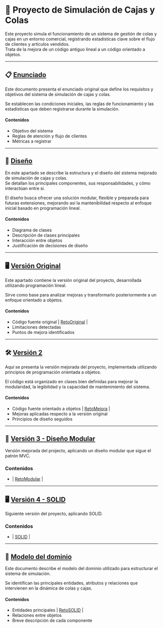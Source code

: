 # 🏪 Proyecto de Simulación de Cajas y Colas

Este proyecto simula el funcionamiento de un sistema de gestión de colas y cajas en un entorno comercial, registrando estadísticas clave sobre el flujo de clientes y artículos vendidos.  
Trata de la mejora de un código antiguo lineal a un código orientado a objetos.

---

## 📋 [Enunciado](/documentos/enunciado.md)

Este documento presenta el enunciado original que define los requisitos y objetivos del sistema de simulación de cajas y colas.

Se establecen las condiciones iniciales, las reglas de funcionamiento y las estadísticas que deben registrarse durante la simulación.

#### Contenidos

- Objetivo del sistema
- Reglas de atención y flujo de clientes
- Métricas a registrar

---

## 🛫 [Diseño](/documentos/diseño.md)

En este apartado se describe la estructura y el diseño del sistema mejorado de simulación de cajas y colas.  
Se detallan los principales componentes, sus responsabilidades, y cómo interactúan entre sí.

El diseño busca ofrecer una solución modular, flexible y preparada para futuras extensiones, mejorando así la mantenibilidad respecto al enfoque inicial basado en programación lineal.

#### Contenidos

- Diagrama de clases
- Descripción de clases principales
- Interacción entre objetos
- Justificación de decisiones de diseño

---



## 🖥️ [Versión Original](/proyecto/proyectoInicial/RetoEv2.java)

Este apartado contiene la versión original del proyecto, desarrollada utilizando programación lineal.

Sirve como base para analizar mejoras y transformarlo posteriormente a un enfoque orientado a objetos.

#### Contenidos

- Código fuente original | [RetoOriginal](https://github.com/0xJVR/24-25-IdSw2-SDD/tree/main/v001-Inicial) |
- Limitaciones detectadas
- Puntos de mejora identificados

---

## 🛠️ [Versión 2](/proyecto/proyectoMejorado/)

Aquí se presenta la versión mejorada del proyecto, implementada utilizando principios de programación orientada a objetos.

El código está organizado en clases bien definidas para mejorar la modularidad, la legibilidad y la capacidad de mantenimiento del sistema.

#### Contenidos

- Código fuente orientado a objetos | [RetoMejora](https://github.com/0xJVR/24-25-IdSw2-SDD/tree/main/v002-Mejorado) |
- Mejoras aplicadas respecto a la versión original
- Principios de diseño seguidos

---

## 🚀 [Versión 3 - Diseño Modular](/documentos/diseñoModular.md)

Versión mejorada del projecto, aplicando un diseño modular que sigue el patrón MVC.

### Contenidos
- | [RetoModular](http://github.com/0xJVR/24-25-IdSw2-SDD/tree/main/v003-Modular) |
---

## 🖥️ [Versión 4 - SOLID](/V004-solid)

Siguiente versión del proyecto, aplicando SOLID.

### Contenidos
- | [SOLID](http://github.com/0xJVR/24-25-IdSw2-SDD/tree/main/v004-SOLID) |
---

## 📝 [Modelo del dominio](/documentos/modeloDominio.md)

Este documento describe el modelo del dominio utilizado para estructurar el sistema de simulación.

Se identifican las principales entidades, atributos y relaciones que intervienen en la dinámica de colas y cajas.


#### Contenidos

- Entidades principales | [RetoSOLID](https://github.com/0xJVR/24-25-IdSw2-SDD/tree/main/v004-SOLID) |
- Relaciones entre objetos
- Breve descripción de cada componente
